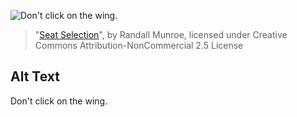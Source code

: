![Don't click on the wing.](https://imgs.xkcd.com/comics/seat_selection.png)
> "[Seat Selection](https://xkcd.com/726/)", by Randall Munroe, licensed under Creative Commons Attribution-NonCommercial 2.5 License

## Alt Text
Don't click on the wing.
